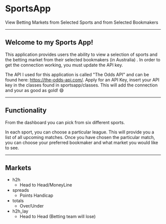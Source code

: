 # SportsApp
View Betting Markets from Selected Sports and from Selected Bookmakers

---------------------------------------------
Welcome to my Sports App!
---------------------------------------------
This application provides users the ability to view a selection of sports and the betting market from their selected bookmakers (in Australia) . In order to get the connection working,
you must update the API key.

The API I used for this application is called "The Odds API" and can be found here: https://the-odds-api.com/. Apply for an API Key, insert your API key in the classes
found in sportsapp/classes. This will add the connection and your as good as gold! 	:smile: 

---------------------------------------------
Functionality
---------------------------------------------
From the dashboard you can pick from six different sports. 

In each sport, you can choose a particular league. This will provide you a list of all upcoming matches. Once you have chosen the particular match, you can choose 
your preferred bookmaker and what market you would like to see.

---------------------------------------------
Markets
---------------------------------------------

<ul>
  <li>h2h <ul><li>Head to Head/MoneyLine</li></ul> </li>
  <li>spreads<ul><li>Points Handicap</li></ul></li>
  <li>totals<ul><li>Over/Under</li></ul></li>
  <li>h2h_lay<ul><li>Head to Head (Betting team will lose)</li></ul></li>
</ul>
